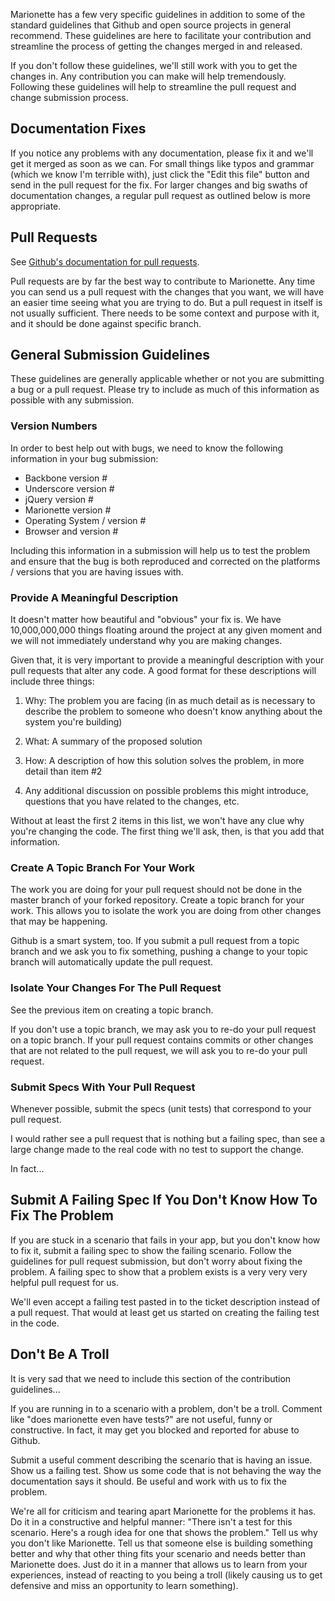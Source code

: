 Marionette has a few very specific guidelines in addition 
to some of the standard guidelines that Github and open 
source projects in general recommend. These guidelines 
are here to facilitate your contribution and streamline 
the process of getting the changes merged in and released.

If you don't follow these guidelines, we'll still work 
with you to get the changes in. Any contribution you can 
make will help tremendously. Following these guidelines 
will help to streamline the pull request and change 
submission process.

## Documentation Fixes

If you notice any problems with any documentation, please 
fix it and we'll get it merged as soon as we can. For 
small things like typos and grammar (which we know I'm 
terrible with), just click the "Edit this file" button 
and send in the pull request for the fix. For larger 
changes and big swaths of documentation changes, a regular 
pull request as outlined below is more appropriate.

## Pull Requests

See [Github's documentation for pull requests](https://help.github.com/articles/using-pull-requests).

Pull requests are by far the best way to contribute to 
Marionette. Any time you can send us a pull request with 
the changes that you want, we will have an easier time 
seeing what you are trying to do. But a pull request in 
itself is not usually sufficient. There needs to be some 
context and purpose with it, and it should be done 
against specific branch.

## General Submission Guidelines

These guidelines are generally applicable whether or not 
you are submitting a bug or a pull request. Please try to
include as much of this information as possible with any
submission.

### Version Numbers

In order to best help out with bugs, we need to know the
following information in your bug submission:

* Backbone version #
* Underscore version #
* jQuery version #
* Marionette version #
* Operating System / version #
* Browser and version #

Including this information in a submission will help
us to test the problem and ensure that the bug is
both reproduced and corrected on the platforms / versions
that you are having issues with.

### Provide A Meaningful Description

It doesn't matter how beautiful and "obvious" your fix is. 
We have 10,000,000,000 things floating around the project
at any given moment and we will not immediately understand 
why you are making changes.

Given that, it is very important to provide a meaningful 
description with your pull requests that alter any code. 
A good format for these descriptions will include three things:

1. Why: The problem you are facing (in as much detail as is 
necessary to describe the problem to someone who doesn't 
know anything about the system you're building)

2. What: A summary of the proposed solution

3. How: A description of how this solution solves the problem, 
in more detail than item #2

4. Any additional discussion on possible problems this might 
introduce, questions that you have related to the changes, etc.

Without at least the first 2 items in this list, we won't 
have any clue why you're changing the code. The first thing 
we'll ask, then, is that you add that information.

### Create A Topic Branch For Your Work

The work you are doing for your pull request should not be 
done in the master branch of your forked repository. Create 
a topic branch for your work. This allows you to isolate 
the work you are doing from other changes that may be happening.

Github is a smart system, too. If you submit a pull request 
from a topic branch and we ask you to fix something, pushing 
a change to your topic branch will automatically update the 
pull request. 

### Isolate Your Changes For The Pull Request

See the previous item on creating a topic branch.

If you don't use a topic branch, we may ask you to re-do your 
pull request on a topic branch. If your pull request contains 
commits or other changes that are not related to the pull 
request, we will ask you to re-do your pull request.

### Submit Specs With Your Pull Request

Whenever possible, submit the specs (unit tests) that 
correspond to your pull request. 

I would rather see a pull request that is nothing but a 
failing spec, than see a large change made to the real 
code with no test to support the change.

In fact...

## Submit A Failing Spec If You Don't Know How To Fix The Problem

If you are stuck in a scenario that fails in your app, 
but you don't know how to fix it, submit a failing spec 
to show the failing scenario. Follow the guidelines for 
pull request submission, but don't worry about fixing the 
problem. A failing spec to show that a problem exists is 
a very very very helpful pull request for us.

We'll even accept a failing test pasted in to the ticket 
description instead of a pull request. That would at 
least get us started on creating the failing test in the code.

## Don't Be A Troll

It is very sad that we need to include this section of 
the contribution guidelines...

If you are running in to a scenario with a problem, don't 
be a troll. Comment like "does marionette even have tests?" 
are not useful, funny or constructive. In fact, it may get 
you blocked and reported for abuse to Github. 

Submit a useful comment describing the scenario that is 
having an issue. Show us a failing test. Show us some 
code that is not behaving the way the documentation says 
it should. Be useful and work with us to fix the problem.

We're all for criticism and tearing apart Marionette for 
the problems it has. Do it in a constructive and helpful 
manner: "There isn't a test for this scenario. Here's a 
rough idea for one that shows the problem." Tell us why 
you don't like Marionette. Tell us that someone else is 
building something better and why that other thing fits 
your scenario and needs better than Marionette does. Just 
do it in a manner that allows us to learn from your 
experiences, instead of reacting to you being a troll 
(likely causing us to get defensive and miss an opportunity 
to learn something).
